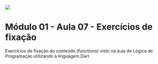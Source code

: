 ![](https://i.imgur.com/xG74tOh.png)

# Módulo 01 - Aula 07 - Exercícios de fixação

Exercícios de fixação do conteúdo (functions) visto na aula de Lógica de Programação utilizando a linguagem Dart.


